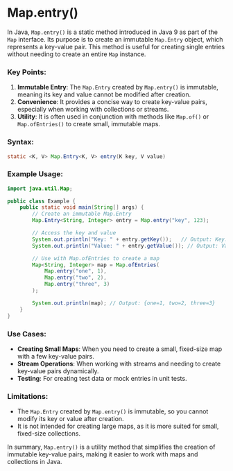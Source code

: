 # Map.entry()

In Java, `Map.entry()` is a static method introduced in Java 9 as part of the `Map` interface. Its purpose is to create an immutable `Map.Entry` object, which represents a key-value pair. This method is useful for creating single entries without needing to create an entire `Map` instance.

### Key Points:
1. **Immutable Entry**: The `Map.Entry` created by `Map.entry()` is immutable, meaning its key and value cannot be modified after creation.
2. **Convenience**: It provides a concise way to create key-value pairs, especially when working with collections or streams.
3. **Utility**: It is often used in conjunction with methods like `Map.of()` or `Map.ofEntries()` to create small, immutable maps.

### Syntax:
```java
static <K, V> Map.Entry<K, V> entry(K key, V value)
```

### Example Usage:
```java
import java.util.Map;

public class Example {
    public static void main(String[] args) {
        // Create an immutable Map.Entry
        Map.Entry<String, Integer> entry = Map.entry("key", 123);

        // Access the key and value
        System.out.println("Key: " + entry.getKey());   // Output: Key: key
        System.out.println("Value: " + entry.getValue()); // Output: Value: 123

        // Use with Map.ofEntries to create a map
        Map<String, Integer> map = Map.ofEntries(
            Map.entry("one", 1),
            Map.entry("two", 2),
            Map.entry("three", 3)
        );

        System.out.println(map); // Output: {one=1, two=2, three=3}
    }
}
```

### Use Cases:
- **Creating Small Maps**: When you need to create a small, fixed-size map with a few key-value pairs.
- **Stream Operations**: When working with streams and needing to create key-value pairs dynamically.
- **Testing**: For creating test data or mock entries in unit tests.

### Limitations:
- The `Map.Entry` created by `Map.entry()` is immutable, so you cannot modify its key or value after creation.
- It is not intended for creating large maps, as it is more suited for small, fixed-size collections.

In summary, `Map.entry()` is a utility method that simplifies the creation of immutable key-value pairs, making it easier to work with maps and collections in Java.